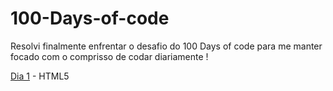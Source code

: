 # 100-Days-of-code
Resolvi finalmente enfrentar o desafio do 100 Days of code para me manter focado com o comprisso de codar diariamente !

[Dia 1](https://www.google.com) - HTML5
